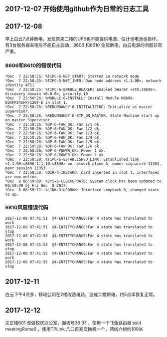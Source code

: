 ## 2017-12-07  开始使用github作为日常的日志工具

## 2017-12-08
  
早上白云7点钟断电，发现原来二楼的UPS也不能提供电源，估计也电池也损坏。有3台服务器来电后不能自主启动，8606 和8610 全部断电，白云电源的问题非常严重。

### 8606和8610的错误代码
```
*Dec  7 22:58:25: %TIPC-6-NET_START: Started in network mode
*Dec  7 22:58:25: %TIPC-6-NET_INFO: Own node address <1.1.90>, network identity 4711
*Dec  7 22:58:25: %TIPC-6-ENABLE_BEARER: Enabled bearer <eth:s8696>, discovery domain <0.0.0>, priority 10
*Dec  7 22:58:26: %MODULE-6-INSTALL: Install Module M8600-02XFP24SFP/12GT-E in slot 1.
*Dec  7 22:58:26: %REDUNDANCY-6-INITIALIZING: Initialize as master Supervisor.
*Dec  7 22:58:26: %REDUNDANCY-6-STM_ON_MASTER: State Machine start up on master Supervisor.
*Dec  7 22:58:26: %DP-6-FAN_OK: Fan 1/1 ok.
*Dec  7 22:58:26: %DP-6-FAN_OK: Fan 1/2 ok.
*Dec  7 22:58:26: %DP-6-FAN_OK: Fan 1/3 ok.
*Dec  7 22:58:26: %DP-6-FAN_OK: Fan 1/4 ok.
*Dec  7 22:58:26: %DP-6-FAN_OK: Fan 1/5 ok.
*Dec  7 22:58:26: %DP-6-FAN_OK: Fan 1/6 ok.
*Dec  7 22:58:26: %DP-6-POWER_OK: Power 1 ok.
*Dec  7 22:58:26: %DP-6-POWER_OK: Power 2 ok.
*Dec  7 22:58:29: %TIPC-6-ESTABLISHED_LINK: Established link <1.1.90:s8696-1.1.10:s8696> on network plane A, owner signature 11353, peer session 11353
*Dec  7 22:58:58: %OIR-6-INSCARD: Card inserted in slot 1, interfaces are now online.
*Dec  8 06:59:09: %SYS-6-CLOCKUPDATE: System clock has been updated to 06:59:09 bj Fri Dec  8 2017.
*Dec  8 06:59:11: %LINK-3-UPDOWN: Interface Loopback 0, changed state to up.
```
### 6810风扇错误代码
```
2017-12-08 07:41:51  @4-ENTITYCHANGE:Fan 4 state has translated to work
2017-12-08 07:41:51  @4-ENTITYCHANGE:Fan 4 state has translated to stop
2017-12-08 07:41:53  @4-ENTITYCHANGE:Fan 4 state has translated to work
2017-12-08 07:41:53  @4-ENTITYCHANGE:Fan 4 state has translated to stop
2017-12-08 07:41:55  @4-ENTITYCHANGE:Fan 4 state has translated to work
2017-12-08 07:41:55  @4-ENTITYCHANGE:Fan 4 state has translated to stop
```
		 
## 2017-12-11
白云下午4点多，移动公司在2楼改造电路，造成二楼断电，约5点半恢复正常。

## 2017-12-12
文正楼601 改做校庆办公室，面板号36 37 ，使用一个飞鱼路由器 ssid meetingRome6 ，使用TPLink 八口百兆交换机一个，网线六根约100米
